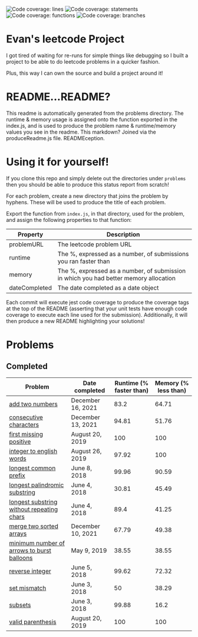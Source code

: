 ![Code coverage: lines](https://img.shields.io/badge/lines-100%25-brightgreen?logo=jest "lines") ![Code coverage: statements](https://img.shields.io/badge/statements-100%25-brightgreen?logo=jest "statements") ![Code coverage: functions](https://img.shields.io/badge/functions-100%25-brightgreen?logo=jest "functions") ![Code coverage: branches](https://img.shields.io/badge/branches-98.33%25-yellow?logo=jest "branches")   
# Evan's leetcode Project

I got tired of waiting for re-runs for simple things like debugging so I built a project to be able to do leetcode problems in a quicker fashion.

Plus, this way I can own the source and build a project around it!

# README...README?

This readme is automatically generated from the problems directory. The runtime & memory usage is assigned onto the function exported in the index.js, and is used to produce the problem name & runtime/memory values you see in the readme. This markdown? Joined via the produceReadme.js file. READMEception.

# Using it for yourself!

If you clone this repo and simply delete out the directories under `problems` then you should be able to produce this status report from scratch!

For each problem, create a new directory that joins the problem by hyphens. These will be used to produce the title of each problem.

Export the function from `index.js`, in that directory, used for the problem, and assign the following properties to that function:

| Property | Description |
| -------- | ----------- |
| problemURL | The leetcode problem URL |
| runtime    | The %, expressed as a number, of submissions you ran faster than |
| memory     | The %, expressed as a number, of submission in which you had better memory allocation |
| dateCompleted | The date completed as a date object |

Each commit will execute jest code coverage to produce the coverage tags at the top of the README (asserting that your unit tests have enough code coverage to execute each line used for the submission). Additionally, it will then produce a new README highlighting your solutions!
  
# Problems  
## Completed  
| Problem | Date completed | Runtime (% faster than) | Memory (% less than) |
| ------- | -------------- | ----------------------- | -------------------- |
| [add two numbers](https://leetcode.com/problems/add-two-numbers/) | December 16, 2021 | 83.2 | 64.71 |
| [consecutive characters](https://leetcode.com/problems/consecutive-characters/) | December 13, 2021 | 94.81 | 51.76 |
| [first missing positive](https://leetcode.com/problems/first-missing-positive/) | August 20, 2019 | 100 | 100 |
| [integer to english words](https://leetcode.com/problems/integer-to-english-words/) | August 26, 2019 | 97.92 | 100 |
| [longest common prefix](https://leetcode.com/problems/longest-common-prefix/) | June 8, 2018 | 99.96 | 90.59 |
| [longest palindromic substring](https://leetcode.com/problems/longest-palindromic-substring/) | June 4, 2018 | 30.81 | 45.49 |
| [longest substring without repeating chars](https://leetcode.com/problems/longest-substring-without-repeating-characters/) | June 4, 2018 | 89.4 | 41.25 |
| [merge two sorted arrays](https://leetcode.com/problems/merge-two-sorted-lists/) | December 10, 2021 | 67.79 | 49.38 |
| [minimum number of arrows to burst balloons](https://leetcode.com/problems/minimum-number-of-arrows-to-burst-balloons/) | May 9, 2019 | 38.55 | 38.55 |
| [reverse integer](https://leetcode.com/problems/reverse-integer/) | June 5, 2018 | 99.62 | 72.32 |
| [set mismatch](https://leetcode.com/problems/set-mismatch/) | June 3, 2018 | 50 | 38.29 |
| [subsets](https://leetcode.com/problems/subsets/) | June 3, 2018 | 99.88 | 16.2 |
| [valid parenthesis](https://leetcode.com/problems/valid-parentheses/) | August 20, 2019 | 100 | 100 |
